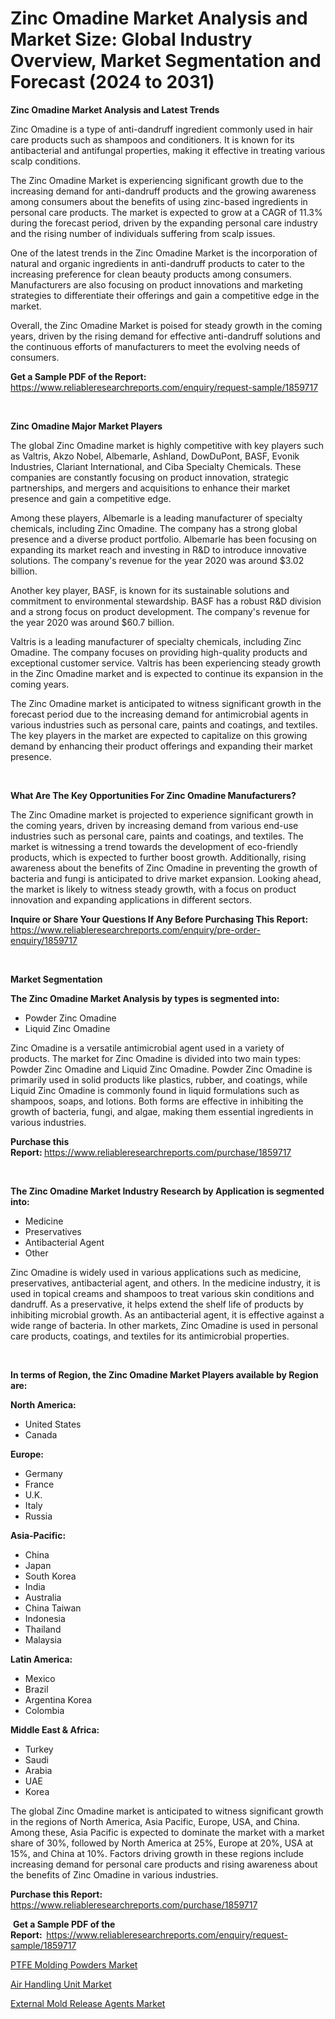 <p><h1>Zinc Omadine Market Analysis and Market Size: Global Industry Overview, Market Segmentation and Forecast (2024 to 2031)</h1></p><p><strong>Zinc Omadine Market Analysis and Latest Trends</strong></p>
<p><p>Zinc Omadine is a type of anti-dandruff ingredient commonly used in hair care products such as shampoos and conditioners. It is known for its antibacterial and antifungal properties, making it effective in treating various scalp conditions.</p><p>The Zinc Omadine Market is experiencing significant growth due to the increasing demand for anti-dandruff products and the growing awareness among consumers about the benefits of using zinc-based ingredients in personal care products. The market is expected to grow at a CAGR of 11.3% during the forecast period, driven by the expanding personal care industry and the rising number of individuals suffering from scalp issues.</p><p>One of the latest trends in the Zinc Omadine Market is the incorporation of natural and organic ingredients in anti-dandruff products to cater to the increasing preference for clean beauty products among consumers. Manufacturers are also focusing on product innovations and marketing strategies to differentiate their offerings and gain a competitive edge in the market.</p><p>Overall, the Zinc Omadine Market is poised for steady growth in the coming years, driven by the rising demand for effective anti-dandruff solutions and the continuous efforts of manufacturers to meet the evolving needs of consumers.</p></p>
<p><strong>Get a Sample PDF of the Report:&nbsp;</strong> <a href="https://www.reliableresearchreports.com/enquiry/request-sample/1859717">https://www.reliableresearchreports.com/enquiry/request-sample/1859717</a></p>
<p>&nbsp;</p>
<p><strong>Zinc Omadine Major Market Players</strong></p>
<p><p>The global Zinc Omadine market is highly competitive with key players such as Valtris, Akzo Nobel, Albemarle, Ashland, DowDuPont, BASF, Evonik Industries, Clariant International, and Ciba Specialty Chemicals. These companies are constantly focusing on product innovation, strategic partnerships, and mergers and acquisitions to enhance their market presence and gain a competitive edge.</p><p>Among these players, Albemarle is a leading manufacturer of specialty chemicals, including Zinc Omadine. The company has a strong global presence and a diverse product portfolio. Albemarle has been focusing on expanding its market reach and investing in R&D to introduce innovative solutions. The company's revenue for the year 2020 was around $3.02 billion.</p><p>Another key player, BASF, is known for its sustainable solutions and commitment to environmental stewardship. BASF has a robust R&D division and a strong focus on product development. The company's revenue for the year 2020 was around $60.7 billion.</p><p>Valtris is a leading manufacturer of specialty chemicals, including Zinc Omadine. The company focuses on providing high-quality products and exceptional customer service. Valtris has been experiencing steady growth in the Zinc Omadine market and is expected to continue its expansion in the coming years.</p><p>The Zinc Omadine market is anticipated to witness significant growth in the forecast period due to the increasing demand for antimicrobial agents in various industries such as personal care, paints and coatings, and textiles. The key players in the market are expected to capitalize on this growing demand by enhancing their product offerings and expanding their market presence.</p></p>
<p>&nbsp;</p>
<p><strong>What Are The Key Opportunities For Zinc Omadine Manufacturers?</strong></p>
<p><p>The Zinc Omadine market is projected to experience significant growth in the coming years, driven by increasing demand from various end-use industries such as personal care, paints and coatings, and textiles. The market is witnessing a trend towards the development of eco-friendly products, which is expected to further boost growth. Additionally, rising awareness about the benefits of Zinc Omadine in preventing the growth of bacteria and fungi is anticipated to drive market expansion. Looking ahead, the market is likely to witness steady growth, with a focus on product innovation and expanding applications in different sectors.</p></p>
<p><strong>Inquire or Share Your Questions If Any Before Purchasing This Report:</strong> <a href="https://www.reliableresearchreports.com/enquiry/pre-order-enquiry/1859717">https://www.reliableresearchreports.com/enquiry/pre-order-enquiry/1859717</a></p>
<p>&nbsp;</p>
<p><strong>Market Segmentation</strong></p>
<p><strong>The Zinc Omadine Market Analysis by types is segmented into:</strong></p>
<p><ul><li>Powder Zinc Omadine</li><li>Liquid Zinc Omadine</li></ul></p>
<p><p>Zinc Omadine is a versatile antimicrobial agent used in a variety of products. The market for Zinc Omadine is divided into two main types: Powder Zinc Omadine and Liquid Zinc Omadine. Powder Zinc Omadine is primarily used in solid products like plastics, rubber, and coatings, while Liquid Zinc Omadine is commonly found in liquid formulations such as shampoos, soaps, and lotions. Both forms are effective in inhibiting the growth of bacteria, fungi, and algae, making them essential ingredients in various industries.</p></p>
<p><strong>Purchase this Report:&nbsp;</strong><a href="https://www.reliableresearchreports.com/purchase/1859717">https://www.reliableresearchreports.com/purchase/1859717</a></p>
<p>&nbsp;</p>
<p><strong>The Zinc Omadine Market Industry Research by Application is segmented into:</strong></p>
<p><ul><li>Medicine</li><li>Preservatives</li><li>Antibacterial Agent</li><li>Other</li></ul></p>
<p><p>Zinc Omadine is widely used in various applications such as medicine, preservatives, antibacterial agent, and others. In the medicine industry, it is used in topical creams and shampoos to treat various skin conditions and dandruff. As a preservative, it helps extend the shelf life of products by inhibiting microbial growth. As an antibacterial agent, it is effective against a wide range of bacteria. In other markets, Zinc Omadine is used in personal care products, coatings, and textiles for its antimicrobial properties.</p></p>
<p>&nbsp;</p>
<p><strong>In terms of Region, the Zinc Omadine Market Players available by Region are:</strong></p>
<p>
    <p> <strong> North America: </strong>
        <ul>
            <li>United States</li>
            <li>Canada</li>
        </ul>
        </p> 
    <p> <strong> Europe: </strong>
        <ul>
            <li>Germany</li>
            <li>France</li>
            <li>U.K.</li>
            <li>Italy</li>
            <li>Russia</li>
        </ul>
        </p> 
    <p> <strong> Asia-Pacific: </strong>
        <ul>
            <li>China</li>
            <li>Japan</li>
            <li>South Korea</li>
            <li>India</li>
            <li>Australia</li>
            <li>China Taiwan</li>
            <li>Indonesia</li>
            <li>Thailand</li>
            <li>Malaysia</li>
        </ul>
        </p> 
    <p> <strong> Latin America: </strong>
        <ul>
            <li>Mexico</li>
            <li>Brazil</li>
            <li>Argentina Korea</li>
            <li>Colombia</li>
        </ul>
        </p> 
    <p> <strong> Middle East & Africa: </strong>
        <ul>
            <li>Turkey</li>
            <li>Saudi</li>
            <li>Arabia</li>
            <li>UAE</li>
            <li>Korea</li>
        </ul>
    </p>
    </p>
<p><p>The global Zinc Omadine market is anticipated to witness significant growth in the regions of North America, Asia Pacific, Europe, USA, and China. Among these, Asia Pacific is expected to dominate the market with a market share of 30%, followed by North America at 25%, Europe at 20%, USA at 15%, and China at 10%. Factors driving growth in these regions include increasing demand for personal care products and rising awareness about the benefits of Zinc Omadine in various industries.</p></p>
<p><strong>Purchase this Report: </strong><a href="https://www.reliableresearchreports.com/purchase/1859717">https://www.reliableresearchreports.com/purchase/1859717</a></p>
<p>&nbsp;<strong>Get a Sample PDF of the Report:&nbsp;&nbsp;</strong><a href="https://www.reliableresearchreports.com/enquiry/request-sample/1859717">https://www.reliableresearchreports.com/enquiry/request-sample/1859717</a></p>
<p><strong></strong></p>
<p><p><a href="https://view.publitas.com/reportprime-1/ptfe-molding-powders-market-challenges-opportunities-and-growth-drivers-and-major-market-players-forecasted-for-period-from-2023-2030/">PTFE Molding Powders Market</a></p><p><a href="https://view.publitas.com/reportprime-1/air-handling-unit-market-insights-market-players-and-forecast-till-2030/">Air Handling Unit Market</a></p><p><a href="https://view.publitas.com/reportprime-1/external-mold-release-agents-market-a-comprehensive-report-of-its-market-share-growth-trends-2023-2030/">External Mold Release Agents Market</a></p></p>